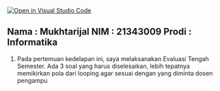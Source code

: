 [![Open in Visual Studio Code](https://classroom.github.com/assets/open-in-vscode-c66648af7eb3fe8bc4f294546bfd86ef473780cde1dea487d3c4ff354943c9ae.svg)](https://classroom.github.com/online_ide?assignment_repo_id=8917613&assignment_repo_type=AssignmentRepo)
## Nama : Mukhtarijal   NIM : 21343009   Prodi : Informatika
1. Pada pertemuan kedelapan ini, saya melaksanakan Evaluasi Tengah Semester. Ada 3 soal yang harus diselesaikan, lebih tepatnya memikirkan pola dari looping agar sesuai dengan yang diminta dosen pengampu
